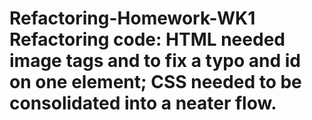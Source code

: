 # Refactoring-Homework-WK1 Refactoring code: HTML needed image tags and to fix a typo and id on one element; CSS needed to be consolidated into a neater flow.
